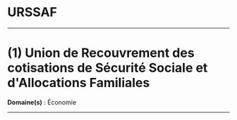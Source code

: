 # URSSAF

--------------------

# (1) Union de Recouvrement des cotisations de Sécurité Sociale et d'Allocations Familiales

**Domaine(s)** : Économie

--------------------